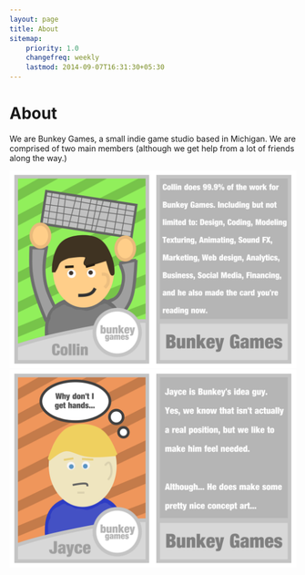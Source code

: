 ```yaml
---
layout: page
title: About 
sitemap:
    priority: 1.0
    changefreq: weekly
    lastmod: 2014-09-07T16:31:30+05:30
---
```

# About
We are Bunkey Games, a small indie game studio based in Michigan. We are comprised of two main members (although we get help from a lot of friends along the way.)

![alt tag](/img/CollinCard.png)
![alt tag](/img/JayceCard.png)
